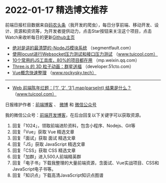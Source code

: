 # 2022-01-17 精选博文推荐

前端日报栏目数据来自[码农头条](http://hao.caibaojian.com.cn/)（我开发的爬虫），每日分享前端、移动开发、设计、资源和资讯等，为开发者提供动力，点击Star按钮来关注这个项目，点击Watch来收听每日的更新[Github主页](https://github.com/kujian/frontendDaily)
* [绝对是讲的最清楚的-NodeJS模块系统](https://segmentfault.com/a/1190000041292888) （segmentfault.com）
* [使用locust进行Websocket压力测试和接口压力测试](http://www.tuicool.com/articles/hit/JFVVniZ) （www.tuicool.com）
* [10个常用的JS工具库，80%的项目都在用](https://mp.weixin.qq.com/s?__biz=Mzg2NjUxOTM2Mg==&mid=2247492373&idx=1&sn=fb455988d8698a12dc70a8bf3fdb248e) （mp.weixin.qq.com）
* [Three.js 的 3D 粒子动画：群星送福](https://developer.51cto.com/art/202201/699284.htm) （developer.51cto.com）
* [Vue概念快速整理](https://www.rockysky.tech/myarticles/107/2022/01/16/) （www.rockysky.tech）

***
* [Web 前端陈年烂题：[‘1’, ‘2’, ‘3’].map(parseInt) 结果是什么？](http://www.tuicool.com/articles/hit/ZvQfuyv) （www.tuicool.com）

日报维护作者：[前端博客](http://caibaojian.com.cn/) 、 [微博](http://weibo.com/kujian) 和 [微信公众号](https://open.weixin.qq.com/qr/code?username=caibaojian_com)

我的微信公众号：[前端开发博客](https://open.weixin.qq.com/qr/code?username=caibaojian_com)，在后台回复以下关键字可以获取资源。

1. 回复「1024」，领取前端进阶资料，包含小程序、Nodejs、Git等
2. 回复「Vue」获取 Vue 精选文章
3. 回复「面试」获取 面试 精选文章
4. 回复「JS」获取 JavaScript 精选文章
5. 回复「CSS」获取 CSS 精选文章
6. 回复「加群」进入500人前端精英群
7. 回复「电子书」下载我整理的大量前端资源，含面试、Vue实战项目、CSS和JavaScript电子书等。
8. 回复「知识点」下载高清JavaScript知识点图谱